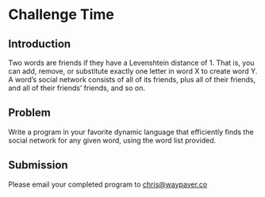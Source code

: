 # Challenge Time

## Introduction
Two words are friends if they have a Levenshtein distance of 1. That is, you
can add, remove, or substitute exactly one letter in word X to create word Y.
A word’s social network consists of all of its friends, plus all of their
friends, and all of their friends’ friends, and so on.

## Problem
Write a program in your favorite dynamic language that efficiently finds the
social network for any given word, using the word list provided.

## Submission
Please email your completed program to chris@waypaver.co